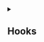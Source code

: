 <details>
<summary> <h2>Hooks</h2></summary>
    
• <a href="https://github.com/Mubeen-Ahmad/React_Notes/blob/main/1%20State_hooks.md">1 State Hook | useState & useReducer -> Overview</a><br>
- • <a href="https://github.com/Mubeen-Ahmad/React_Notes/blob/main/2%20intialize_vs_call.md">1.1 Initialize VS Call | useState Example</a><br>
• <a href="https://github.com/Mubeen-Ahmad/React_Notes/blob/main/2%20intialize_vs_call.md">1.2 Passing VS Passing Next State | useState Example</a><br>
• <a href="https://github.com/Mubeen-Ahmad/React_Notes/blob/main/2%20intialize_vs_call.md">1.3 useState More Example</a><br>

</details>
